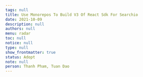 ```yaml
---
tags: null
title: Use Monorepos To Build V3 Of React Sdk For Searchio
date: 2021-10-09
description: null
authors: null
menu: radar
toc: null
notice: null
type: null
show_frontmatter: true
status: Adopt
note: null
person: Thanh Pham, Tuan Dao
---
```


